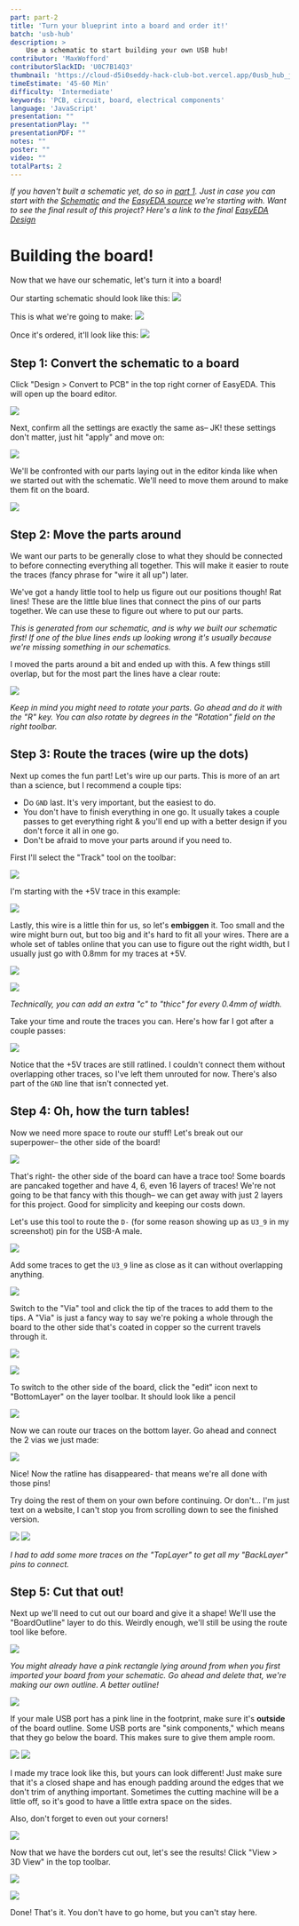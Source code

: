 ```yaml
---
part: part-2
title: 'Turn your blueprint into a board and order it!'
batch: 'usb-hub'
description: >
    Use a schematic to start building your own USB hub!
contributor: 'MaxWofford'
contributorSlackID: 'U0C7B14Q3'
thumbnail: 'https://cloud-d5i0seddy-hack-club-bot.vercel.app/0usb_hub_jam_part_2_thumbnail.png'
timeEstimate: '45-60 Min'
difficulty: 'Intermediate'
keywords: 'PCB, circuit, board, electrical components'
language: 'JavaScript'
presentation: "" 
presentationPlay: "" 
presentationPDF: "" 
notes: "" 
poster: ""
video: ""
totalParts: 2
---
```


_If you haven't built a schematic yet, do so in [part 1](/usb-hub/part-1). Just in case you can start with the [Schematic](https://cloud-1we5i4we0-hack-club-bot.vercel.app/1schematic_schematic-usb-hub-2-port-jam_2023-08-10.pdf) and the [EasyEDA source](https://cloud-1we5i4we0-hack-club-bot.vercel.app/0sch_schematic-usb-hub-2-port-jam_2023-08-10.json) we're starting with. Want to see the final result of this project? Here's a link to the final [EasyEDA Design](https://example.com)_

# Building the board!

Now that we have our schematic, let's turn it into a board!

Our starting schematic should look like this: ![](https://cloud-dtcbpm4i4-hack-club-bot.vercel.app/2screenshot_2023-08-11_at_12.52.40.png)

This is what we're going to make: ![](https://cloud-dtcbpm4i4-hack-club-bot.vercel.app/0screenshot_2023-08-11_at_13.11.34.png)

Once it's ordered, it'll look like this: ![](https://cloud-dtcbpm4i4-hack-club-bot.vercel.app/1screenshot_2023-08-11_at_13.11.20.png)

## Step 1: Convert the schematic to a board

Click "Design > Convert to PCB" in the top right corner of EasyEDA. This will open up the board editor.

![](https://cloud-6cbfcd1xm-hack-club-bot.vercel.app/0screenshot_2023-08-11_at_13.15.22.png)

Next, confirm all the settings are exactly the same as– JK! these settings don't matter, just hit "apply" and move on:

![](https://cloud-8ie7yt1k6-hack-club-bot.vercel.app/0screenshot_2023-08-11_at_13.14.34.png)

We'll be confronted with our parts laying out in the editor kinda like when we started out with the schematic. We'll need to move them around to make them fit on the board.

![](https://cloud-8ie7yt1k6-hack-club-bot.vercel.app/1screenshot_2023-08-11_at_13.14.44.png)

## Step 2: Move the parts around

We want our parts to be generally close to what they should be connected to before connecting everything all together. This will make it easier to route the traces (fancy phrase for "wire it all up") later.

We've got a handy little tool to help us figure out our positions though! Rat lines! These are the little blue lines that connect the pins of our parts together. We can use these to figure out where to put our parts.

_This is generated from our schematic, and is why we built our schematic first! If one of the blue lines ends up looking wrong it's usually because we're missing something in our schematics._

I moved the parts around a bit and ended up with this. A few things still overlap, but for the most part the lines have a clear route:

![](https://cloud-5c3t0a3re-hack-club-bot.vercel.app/0screenshot_2023-08-11_at_13.20.04.png)

_Keep in mind you might need to rotate your parts. Go ahead and do it with the "R" key. You can also rotate by degrees in the "Rotation" field on the right toolbar._

## Step 3: Route the traces (wire up the dots)

Next up comes the fun part! Let's wire up our parts. This is more of an art than a science, but I recommend a couple tips:

- Do `GND` last. It's very important, but the easiest to do.
- You don't have to finish everything in one go. It usually takes a couple passes to get everything right & you'll end up with a better design if you don't force it all in one go.
- Don't be afraid to move your parts around if you need to.

First I'll select the "Track" tool on the toolbar:

![](https://cloud-ikeoztttt-hack-club-bot.vercel.app/1screenshot_2023-08-11_at_13.26.54.png)

I'm starting with the +5V trace in this example:

![](https://cloud-ikeoztttt-hack-club-bot.vercel.app/0screenshot_2023-08-11_at_13.27.39.png)

Lastly, this wire is a little thin for us, so let's <b>embiggen</b> it. Too small and the wire might burn out, but too big and it's hard to fit all your wires. There are a whole set of tables online that you can use to figure out the right width, but I usually just go with 0.8mm for my traces at +5V.

![](https://cloud-ikeoztttt-hack-club-bot.vercel.app/2screenshot_2023-08-11_at_13.27.10.png)

![](https://cloud-2dgv2s40z-hack-club-bot.vercel.app/0screenshot_2023-08-11_at_13.31.56.png)

_Technically, you can add an extra "c" to "thicc" for every 0.4mm of width._

Take your time and route the traces you can. Here's how far I got after a couple passes:

![](https://cloud-l9gg41b78-hack-club-bot.vercel.app/0screenshot_2023-08-11_at_13.38.20.png)

Notice that the +5V traces are still ratlined. I couldn't connect them without overlapping other traces, so I've left them unrouted for now. There's also part of the `GND` line that isn't connected yet.

## Step 4: Oh, how the turn tables!

Now we need more space to route our stuff! Let's break out our superpower– the other side of the board!

![](https://cloud-559tio290-hack-club-bot.vercel.app/0ezgif.com-video-to-gif_1_.gif)

That's right- the other side of the board can have a trace too! Some boards are pancaked together and have 4, 6, even 16 layers of traces! We're not going to be that fancy with this though– we can get away with just 2 layers for this project. Good for simplicity and keeping our costs down.

Let's use this tool to route the `D-` (for some reason showing up as `U3_9` in my screenshot) pin for the USB-A male.

![](https://cloud-2421gzzt3-hack-club-bot.vercel.app/0screenshot_2023-08-11_at_13.48.30.png)

Add some traces to get the `U3_9` line as close as it can without overlapping anything.

![](https://cloud-p4gld99aq-hack-club-bot.vercel.app/0screenshot_2023-08-11_at_13.50.20.png)

Switch to the "Via" tool and click the tip of the traces to add them to the tips. A "Via" is just a fancy way to say we're poking a whole through the board to the other side that's coated in copper so the current travels through it.

![](https://cloud-loxykkofo-hack-club-bot.vercel.app/0screenshot_2023-08-11_at_13.50.39.png)

![](https://cloud-cbdjno25j-hack-club-bot.vercel.app/0screenshot_2023-08-11_at_13.51.55.png)

To switch to the other side of the board, click the "edit" icon next to "BottomLayer" on the layer toolbar. It should look like a pencil

![](https://cloud-n59r7hpq4-hack-club-bot.vercel.app/1screenshot_2023-08-11_at_13.46.16.png)

Now we can route our traces on the bottom layer. Go ahead and connect the 2 vias we just made:

![](https://cloud-8juvc3e6w-hack-club-bot.vercel.app/0screenshot_2023-08-11_at_13.56.55.png)

Nice! Now the ratline has disappeared- that means we're all done with those pins!

Try doing the rest of them on your own before continuing. Or don't... I'm just text on a website, I can't stop you from scrolling down to see the finished version.

![](https://cloud-isdsylawg-hack-club-bot.vercel.app/0screenshot_2023-08-11_at_14.00.12.png)
![](https://cloud-isdsylawg-hack-club-bot.vercel.app/1screenshot_2023-08-11_at_14.00.24.png)

_I had to add some more traces on the "TopLayer" to get all my "BackLayer" pins to connect._

## Step 5: Cut that out!

Next up we'll need to cut out our board and give it a shape! We'll use the "BoardOutline" layer to do this. Weirdly enough, we'll still be using the route tool like before.

![](https://cloud-pxqhij3q1-hack-club-bot.vercel.app/0screenshot_2023-08-11_at_14.02.31.png)

_You might already have a pink rectangle lying around from when you first imported your board from your schematic. Go ahead and delete that, we're making our own outline. A better outline!_

![](https://cloud-dmke8w78v-hack-club-bot.vercel.app/1screenshot_2023-08-11_at_14.06.12.png)


If your male USB port has a pink line in the footprint, make sure it's **outside** of the board outline. Some USB ports are "sink components," which means that they go below the board. This makes sure to give them ample room.

![](https://github.com/user-attachments/assets/ab60dfac-8d52-4314-9388-d7945c2770b0)
![](https://github.com/user-attachments/assets/d746092d-cd29-41b9-9dc7-de4a335959eb)



I made my trace look like this, but yours can look different! Just make sure that it's a closed shape and has enough padding around the edges that we don't trim of anything important. Sometimes the cutting machine will be a little off, so it's good to have a little extra space on the sides.

Also, don't forget to even out your corners!

![](https://cloud-dmke8w78v-hack-club-bot.vercel.app/0ezgif.com-video-to-gif_2_.gif)

Now that we have the borders cut out, let's see the results! Click "View > 3D View" in the top toolbar.

![](https://cloud-kcfrggbze-hack-club-bot.vercel.app/0screenshot_2023-08-11_at_14.10.51.png)

![](https://cloud-kcfrggbze-hack-club-bot.vercel.app/1screenshot_2023-08-11_at_14.11.06.png)

Done! That's it. You don't have to go home, but you can't stay here.
